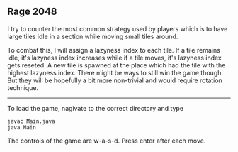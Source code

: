 ## Rage 2048

I try to counter the most common strategy used by players which is to have large tiles idle in a section while moving small tiles around.

To combat this, I will assign a lazyness index to each tile. If a tile remains idle, it's lazyness index increases while if a tile moves, it's lazyness index gets reseted. A new tile is spawned at the place which had the tile with the highest lazyness index.
There might be ways to still win the game though. But they will be hopefully a bit more non-trivial and would require rotation technique.

---

To load the game, nagivate to the correct directory and type

~~~~
javac Main.java
java Main
~~~~

The controls of the game are w-a-s-d. Press enter after each move.
